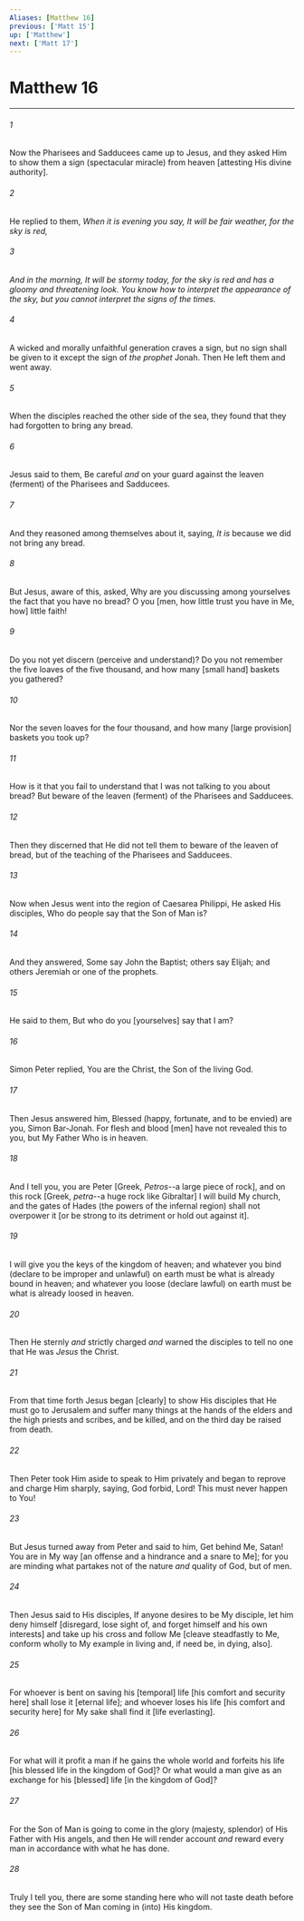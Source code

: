 ```yaml
---
Aliases: [Matthew 16]
previous: ['Matt 15']
up: ['Matthew']
next: ['Matt 17']
---
```

# Matthew 16

***














###### 1 






Now the Pharisees and Sadducees came up to Jesus, and they asked Him to show them a sign (spectacular miracle) from heaven [attesting His divine authority]. 













###### 2 






He replied to them, _When it is evening you say, It will be fair weather, for the sky is red,_ 













###### 3 






_And in the morning, It will be stormy today, for the sky is red and has a gloomy and threatening look. You know how to interpret the appearance of the sky, but you cannot interpret the signs of the times._ 













###### 4 






A wicked and morally unfaithful generation craves a sign, but no sign shall be given to it except the sign of _the prophet_ Jonah. Then He left them and went away. 













###### 5 






When the disciples reached the other side of the sea, they found that they had forgotten to bring any bread. 













###### 6 






Jesus said to them, Be careful _and_ on your guard against the leaven (ferment) of the Pharisees and Sadducees. 













###### 7 






And they reasoned among themselves about it, saying, _It is_ because we did not bring any bread. 













###### 8 






But Jesus, aware of this, asked, Why are you discussing among yourselves the fact that you have no bread? O you [men, how little trust you have in Me, how] little faith! 













###### 9 






Do you not yet discern (perceive and understand)? Do you not remember the five loaves of the five thousand, and how many [small hand] baskets you gathered? 













###### 10 






Nor the seven loaves for the four thousand, and how many [large provision] baskets you took up? 













###### 11 






How is it that you fail to understand that I was not talking to you about bread? But beware of the leaven (ferment) of the Pharisees and Sadducees. 













###### 12 






Then they discerned that He did not tell them to beware of the leaven of bread, but of the teaching of the Pharisees and Sadducees. 













###### 13 






Now when Jesus went into the region of Caesarea Philippi, He asked His disciples, Who do people say that the Son of Man is? 













###### 14 






And they answered, Some say John the Baptist; others say Elijah; and others Jeremiah or one of the prophets. 













###### 15 






He said to them, But who do you [yourselves] say that I am? 













###### 16 






Simon Peter replied, You are the Christ, the Son of the living God. 













###### 17 






Then Jesus answered him, Blessed (happy, fortunate, and to be envied) are you, Simon Bar-Jonah. For flesh and blood [men] have not revealed this to you, but My Father Who is in heaven. 













###### 18 






And I tell you, you are Peter [Greek, _Petros_--a large piece of rock], and on this rock [Greek, _petra_--a huge rock like Gibraltar] I will build My church, and the gates of Hades (the powers of the infernal region) shall not overpower it [or be strong to its detriment or hold out against it]. 













###### 19 






I will give you the keys of the kingdom of heaven; and whatever you bind (declare to be improper and unlawful) on earth must be what is already bound in heaven; and whatever you loose (declare lawful) on earth must be what is already loosed in heaven. 













###### 20 






Then He sternly _and_ strictly charged _and_ warned the disciples to tell no one that He was _Jesus_ the Christ. 













###### 21 






From that time forth Jesus began [clearly] to show His disciples that He must go to Jerusalem and suffer many things at the hands of the elders and the high priests and scribes, and be killed, and on the third day be raised from death. 













###### 22 






Then Peter took Him aside to speak to Him privately and began to reprove and charge Him sharply, saying, God forbid, Lord! This must never happen to You! 













###### 23 






But Jesus turned away from Peter and said to him, Get behind Me, Satan! You are in My way [an offense and a hindrance and a snare to Me]; for you are minding what partakes not of the nature _and_ quality of God, but of men. 













###### 24 






Then Jesus said to His disciples, If anyone desires to be My disciple, let him deny himself [disregard, lose sight of, and forget himself and his own interests] and take up his cross and follow Me [cleave steadfastly to Me, conform wholly to My example in living and, if need be, in dying, also]. 













###### 25 






For whoever is bent on saving his [temporal] life [his comfort and security here] shall lose it [eternal life]; and whoever loses his life [his comfort and security here] for My sake shall find it [life everlasting]. 













###### 26 






For what will it profit a man if he gains the whole world and forfeits his life [his blessed life in the kingdom of God]? Or what would a man give as an exchange for his [blessed] life [in the kingdom of God]? 













###### 27 






For the Son of Man is going to come in the glory (majesty, splendor) of His Father with His angels, and then He will render account _and_ reward every man in accordance with what he has done. 













###### 28 






Truly I tell you, there are some standing here who will not taste death before they see the Son of Man coming in (into) His kingdom.
